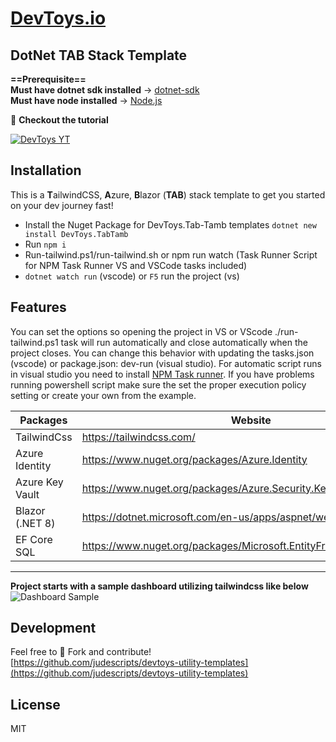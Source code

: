 # [DevToys.io](https://devtoys.io)

## DotNet TAB Stack Template

**==Prerequisite==**  
**Must have dotnet sdk installed** -> [dotnet-sdk](https://dotnet.microsoft.com/en-us/download)  
**Must have node installed** -> [Node.js](https://nodejs.org/en)  

👀 **Checkout the tutorial** 

[![DevToys YT](https://img.youtube.com/vi/mDnbV9ruiyY/0.jpg)](https://www.youtube.com/watch?v=mDnbV9ruiyY&ab_channel=DevToys)  

## Installation

This is a **T**ailwindCSS, **A**zure, **B**lazor (**TAB**) stack template to get you started on your dev journey fast!

- Install the Nuget Package for DevToys.Tab-Tamb templates
```dotnet new install DevToys.TabTamb```
- Run ``` npm i ```
- Run-tailwind.ps1/run-tailwind.sh or npm run watch (Task Runner Script for NPM Task Runner VS and VSCode tasks included)  
- ``` dotnet watch run ``` (vscode) or ``` F5 ``` run the project (vs)

## Features

You can set the options so opening the project in VS or VScode ./run-tailwind.ps1 task will run automatically and close automatically when the project closes. You can change this behavior with updating the tasks.json (vscode) or package.json: dev-run (visual studio). For automatic script runs in visual studio you need to install [NPM Task runner](https://marketplace.visualstudio.com/items?itemName=MadsKristensen.NPMTaskRunner). If you have problems running powershell script make sure the set the proper execution policy setting or create your own from the example.  

| Packages | Website | Version |
| ------ | ------ | ----- |
| TailwindCss | <https://tailwindcss.com/> | 3.4.1
| Azure Identity | <https://www.nuget.org/packages/Azure.Identity> | 8.0.1
| Azure Key Vault | <https://www.nuget.org/packages/Azure.Security.KeyVault.Secrets> | 8.0.1
| Blazor (.NET 8) | <https://dotnet.microsoft.com/en-us/apps/aspnet/web-apps/blazor> | 8.0.1
| EF Core SQL | <https://www.nuget.org/packages/Microsoft.EntityFrameworkCore/8.0.1> | 8.0.1
___

**Project starts with a sample dashboard utilizing tailwindcss like below**
 ![Dashboard Sample](./sample_dashboard.png "Dashboard Sample")

## Development

Feel free to 🍴 Fork and contribute!  
[https://github.com/judescripts/devtoys-utility-templates](https://github.com/judescripts/devtoys-utility-templates)  

## License

MIT
